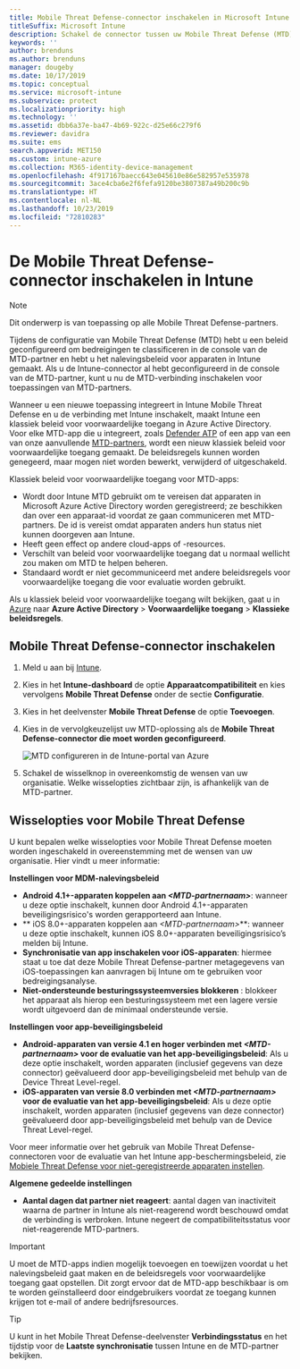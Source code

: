 ```yaml
---
title: Mobile Threat Defense-connector inschakelen in Microsoft Intune
titleSuffix: Microsoft Intune
description: Schakel de connector tussen uw Mobile Threat Defense (MTD) -partner en Microsoft Intune in.
keywords: ''
author: brenduns
ms.author: brenduns
manager: dougeby
ms.date: 10/17/2019
ms.topic: conceptual
ms.service: microsoft-intune
ms.subservice: protect
ms.localizationpriority: high
ms.technology: ''
ms.assetid: dbb6a37e-ba47-4b69-922c-d25e66c279f6
ms.reviewer: davidra
ms.suite: ems
search.appverid: MET150
ms.custom: intune-azure
ms.collection: M365-identity-device-management
ms.openlocfilehash: 4f917167baecc643e045610e86e582957e535978
ms.sourcegitcommit: 3ace4cba6e2f6fefa9120be3807387a49b200c9b
ms.translationtype: HT
ms.contentlocale: nl-NL
ms.lasthandoff: 10/23/2019
ms.locfileid: "72810283"
---
```

# <a name="enable-the-mobile-threat-defense-connector-in-intune"></a>De Mobile Threat Defense-connector inschakelen in Intune

> [!NOTE] 
> Dit onderwerp is van toepassing op alle Mobile Threat Defense-partners.

Tijdens de configuratie van Mobile Threat Defense (MTD) hebt u een beleid geconfigureerd om bedreigingen te classificeren in de console van de MTD-partner en hebt u het nalevingsbeleid voor apparaten in Intune gemaakt. Als u de Intune-connector al hebt geconfigureerd in de console van de MTD-partner, kunt u nu de MTD-verbinding inschakelen voor toepassingen van MTD-partners.

Wanneer u een nieuwe toepassing integreert in Intune Mobile Threat Defense en u de verbinding met Intune inschakelt, maakt Intune een klassiek beleid voor voorwaardelijke toegang in Azure Active Directory. Voor elke MTD-app die u integreert, zoals [Defender ATP](advanced-threat-protection.md) of een app van een van onze aanvullende [MTD-partners](mobile-threat-defense.md#mobile-threat-defense-partners), wordt een nieuw klassiek beleid voor voorwaardelijke toegang gemaakt. De beleidsregels kunnen worden genegeerd, maar mogen niet worden bewerkt, verwijderd of uitgeschakeld.

Klassiek beleid voor voorwaardelijke toegang voor MTD-apps: 

- Wordt door Intune MTD gebruikt om te vereisen dat apparaten in Microsoft Azure Active Directory worden geregistreerd; ze beschikken dan over een apparaat-id voordat ze gaan communiceren met MTD-partners. De id is vereist omdat apparaten anders hun status niet kunnen doorgeven aan Intune.  
- Heeft geen effect op andere cloud-apps of -resources.  
- Verschilt van beleid voor voorwaardelijke toegang dat u normaal wellicht zou maken om MTD te helpen beheren.
- Standaard wordt er niet gecommuniceerd met andere beleidsregels voor voorwaardelijke toegang die voor evaluatie worden gebruikt.  

Als u klassiek beleid voor voorwaardelijke toegang wilt bekijken, gaat u in [Azure](https://portal.azure.com/#home) naar **Azure Active Directory** > **Voorwaardelijke toegang** > **Klassieke beleidsregels**.


## <a name="to-enable-the-mobile-threat-defense-connector"></a>Mobile Threat Defense-connector inschakelen

1. Meld u aan bij [Intune](https://go.microsoft.com/fwlink/?linkid=2090973).

4. Kies in het **Intune-dashboard** de optie **Apparaatcompatibiliteit** en kies vervolgens **Mobile Threat Defense** onder de sectie **Configuratie**.

5. Kies in het deelvenster **Mobile Threat Defense** de optie **Toevoegen**.

6. Kies in de vervolgkeuzelijst uw MTD-oplossing als de **Mobile Threat Defense-connector die moet worden geconfigureerd**.

    ![MTD configureren in de Intune-portal van Azure](./media/mtd-connector-enable/enable-mtd-connector-1.png)

7. Schakel de wisselknop in overeenkomstig de wensen van uw organisatie. Welke wisselopties zichtbaar zijn, is afhankelijk van de MTD-partner.

## <a name="mobile-threat-defense-toggle-options"></a>Wisselopties voor Mobile Threat Defense

U kunt bepalen welke wisselopties voor Mobile Threat Defense moeten worden ingeschakeld in overeenstemming met de wensen van uw organisatie. Hier vindt u meer informatie:

**Instellingen voor MDM-nalevingsbeleid**
- **Android 4.1+-apparaten koppelen aan *\<MTD-partnernaam>***: wanneer u deze optie inschakelt, kunnen door Android 4.1+-apparaten beveiligingsrisico's worden gerapporteerd aan Intune.
- ** iOS 8.0+-apparaten koppelen aan *\<MTD-partnernaam>***: wanneer u deze optie inschakelt, kunnen iOS 8.0+-apparaten beveiligingsrisico’s melden bij Intune.
- **Synchronisatie van app inschakelen voor iOS-apparaten**: hiermee staat u toe dat deze Mobile Threat Defense-partner metagegevens van iOS-toepassingen kan aanvragen bij Intune om te gebruiken voor bedreigingsanalyse.
- **Niet-ondersteunde besturingssysteemversies blokkeren** : blokkeer het apparaat als hierop een besturingssysteem met een lagere versie wordt uitgevoerd dan de minimaal ondersteunde versie.

**Instellingen voor app-beveiligingsbeleid**
- **Android-apparaten van versie 4.1 en hoger verbinden met *\<MTD-partnernaam>* voor de evaluatie van het app-beveiligingsbeleid**: Als u deze optie inschakelt, worden apparaten (inclusief gegevens van deze connector) geëvalueerd door app-beveiligingsbeleid met behulp van de Device Threat Level-regel.
- **iOS-apparaten van versie 8.0 verbinden met *\<MTD-partnernaam>* voor de evaluatie van het app-beveiligingsbeleid**: Als u deze optie inschakelt, worden apparaten (inclusief gegevens van deze connector) geëvalueerd door app-beveiligingsbeleid met behulp van de Device Threat Level-regel.

Voor meer informatie over het gebruik van Mobile Threat Defense-connectoren voor de evaluatie van het Intune app-beschermingsbeleid, zie [Mobiele Threat Defense voor niet-geregistreerde apparaten instellen](~/protect/mtd-enable-unenrolled-devices.md).

**Algemene gedeelde instellingen**
- **Aantal dagen dat partner niet reageert**: aantal dagen van inactiviteit waarna de partner in Intune als niet-reagerend wordt beschouwd omdat de verbinding is verbroken. Intune negeert de compatibiliteitsstatus voor niet-reagerende MTD-partners.

> [!IMPORTANT] 
> U moet de MTD-apps indien mogelijk toevoegen en toewijzen voordat u het nalevingsbeleid gaat maken en de beleidsregels voor voorwaardelijke toegang gaat opstellen. Dit zorgt ervoor dat de MTD-app beschikbaar is om te worden geïnstalleerd door eindgebruikers voordat ze toegang kunnen krijgen tot e-mail of andere bedrijfsresources.

> [!TIP]
> U kunt in het Mobile Threat Defense-deelvenster **Verbindingsstatus** en het tijdstip voor de **Laatste synchronisatie** tussen Intune en de MTD-partner bekijken.

